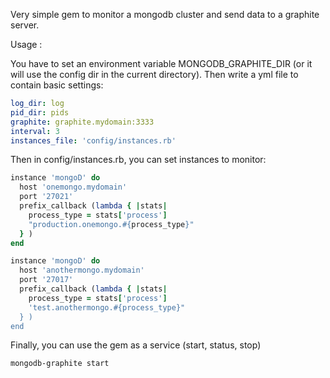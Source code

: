 Very simple gem to monitor a mongodb cluster and send data to a graphite server.

Usage :

You have to set an environment variable MONGODB_GRAPHITE_DIR (or it will use the config dir in the current directory).
Then write a yml file to contain basic settings:

```yaml
log_dir: log
pid_dir: pids
graphite: graphite.mydomain:3333
interval: 3
instances_file: 'config/instances.rb'
```

Then in config/instances.rb, you can set instances to monitor:

```ruby
instance 'mongoD' do
  host 'onemongo.mydomain'
  port '27021'
  prefix_callback (lambda { |stats|
    process_type = stats['process']
    "production.onemongo.#{process_type}"
  } )
end

instance 'mongoD' do
  host 'anothermongo.mydomain'
  port '27017'
  prefix_callback (lambda { |stats|
    process_type = stats['process']
    'test.anothermongo.#{process_type}"
  } )
end
```

Finally, you can use the gem as a service (start, status, stop)

```
mongodb-graphite start
```
